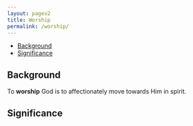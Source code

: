 ```yaml
---
layout: pagev2
title: Worship
permalink: /worship/
---
```

- [Background](#background)
- [Significance](#significance)

## Background

To **worship** God is to affectionately move towards Him in spirit.

## Significance
